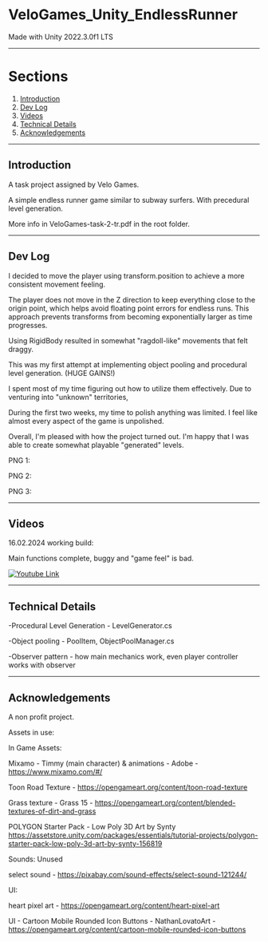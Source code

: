 # VeloGames_Unity_EndlessRunner

Made with Unity 2022.3.0f1 LTS 

----------
<!-- TABLE OF SECTIONS -->
  # Sections
  <ol>
	  <li><a href="#Introduction">Introduction</a></li>
	  <li><a href="#Dev Log">Dev Log</a></li>
	  <li><a href="#Videos">Videos</a></li>
	  <li><a href="#Technical Details">Technical Details</a></li>
	  <li><a href="#Acknowledgements">Acknowledgements</a></li>
  </ol>

----------

<!-- INTRODUCTION -->
## Introduction

A task project assigned by Velo Games.

A simple endless runner game similar to subway surfers. With precedural level generation.

More info in VeloGames-task-2-tr.pdf in the root folder.

----------

<!-- Dev Log -->
## Dev Log

I decided to move the player using transform.position to achieve a more consistent movement feeling.

The player does not move in the Z direction to keep everything close to the origin point, which helps avoid floating point errors for endless runs. This approach prevents transforms from becoming exponentially larger as time progresses.

Using RigidBody resulted in somewhat "ragdoll-like" movements that felt draggy. 

This was my first attempt at implementing object pooling and procedural level generation. (HUGE GAINS!)

I spent most of my time figuring out how to utilize them effectively. Due to venturing into "unknown" territories,

During the first two weeks, my time to polish anything was limited. I feel like almost every aspect of the game is unpolished.

Overall, I'm pleased with how the project turned out. I'm happy that I was able to create somewhat playable "generated" levels.
 
PNG 1: 


PNG 2: 


PNG 3: 

----------

<!-- Videos -->
## Videos


16.02.2024 working build: 

Main functions complete, buggy and "game feel" is bad. 

[![Youtube Link](https://img.youtube.com/vi/NwwSOqZ5ZHA/0.jpg)](https://youtu.be/NwwSOqZ5ZHA)


----------

<!-- Technical Details -->
## Technical Details

-Procedural Level Generation - LevelGenerator.cs 


-Object pooling - PoolItem, ObjectPoolManager.cs



-Observer pattern - how main mechanics work, even player controller works with observer

----------

<!-- Acknowledgements -->
## Acknowledgements

A non profit project. 

Assets in use:

In Game Assets:

Mixamo - Timmy (main character) & animations - Adobe - https://www.mixamo.com/#/ 

Toon Road Texture - https://opengameart.org/content/toon-road-texture

Grass texture - Grass 15 - https://opengameart.org/content/blended-textures-of-dirt-and-grass

POLYGON Starter Pack - Low Poly 3D Art by Synty https://assetstore.unity.com/packages/essentials/tutorial-projects/polygon-starter-pack-low-poly-3d-art-by-synty-156819

Sounds: Unused

select sound - https://pixabay.com/sound-effects/select-sound-121244/

UI: 

heart pixel art - https://opengameart.org/content/heart-pixel-art

UI - Cartoon Mobile Rounded Icon Buttons - NathanLovatoArt - https://opengameart.org/content/cartoon-mobile-rounded-icon-buttons

